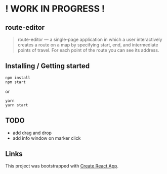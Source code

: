 # ! WORK IN PROGRESS !

## route-editor

> route-editor — a single-page application in which a user interactively creates a route on a map by specifying start, end, and intermediate points of travel. For each point of the route you can see its address.

## Installing / Getting started

```shell
npm install
npm start
```
or
```shell
yarn
yarn start
```


## TODO

- add drag and drop
- add info window on marker click

## Links

This project was bootstrapped with [Create React App](https://github.com/facebookincubator/create-react-app).
